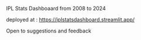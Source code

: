 IPL Stats Dashboaard from 2008 to 2024

deployed at : https://iplstatsdashboard.streamlit.app/

Open to suggestions and feedback
